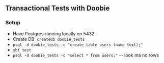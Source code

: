## Transactional Tests with Doobie

### Setup

* Have Postgres running locally on 5432
* Create DB: `createdb doobie_tests`
* `psql -d doobie_tests -c "create table users (name text);"`
* `sbt test`
* `psql -d doobie_tests -c "select * from users;"` -- look ma no rows
